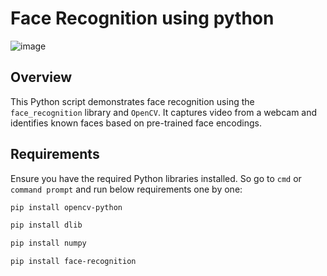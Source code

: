 # Face Recognition using python

![image](https://github.com/Vivek02Sharma/face-recognition-using-python/assets/112774647/d99a4a9d-fa66-4279-9466-3761f4747de3)

## Overview

This Python script demonstrates face recognition using the `face_recognition` library and `OpenCV`. It captures video from a webcam and identifies known faces based on pre-trained face encodings.

## Requirements

Ensure you have the required Python libraries installed. So go to `cmd` or `command prompt` and run below requirements one by one:

```bash
pip install opencv-python
```

```bash
pip install dlib
```

```bash
pip install numpy
```

```bash
pip install face-recognition
```







